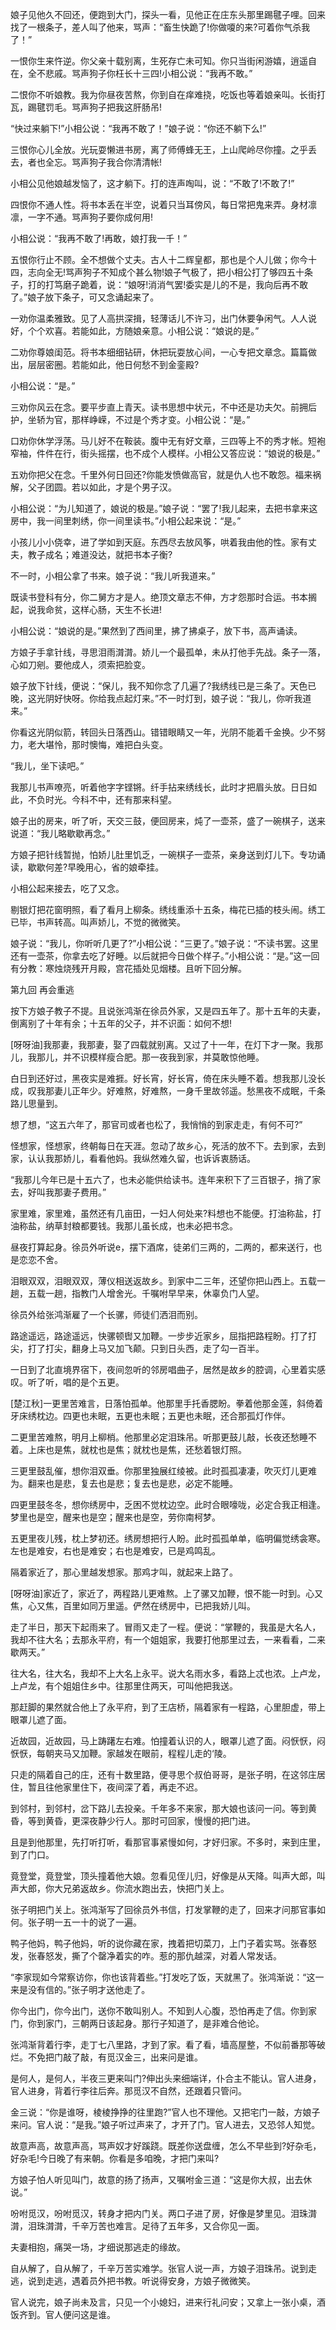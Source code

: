 <!-- { "loadSidebar": true } -->
娘子见他久不回还，便跑到大门，探头一看，见他正在庄东头那里踢毽子哩。回来找了一根条子，差人叫了他来，骂声：“畜生快跪了!你做嗄的来?可着你气杀我了！”

一恨你生来忤逆。你父亲十载别离，生死存亡未可知。你只当街闲游嬉，逍遥自在，全不悲戚。骂声狗子你枉长十三四!小相公说：“我再不敢。”

二恨你不听娘教。我为你昼夜苦熬，你到自在痒难挠，吃饭也等着娘亲叫。长街打瓦，踢毽罚毛。骂声狗子把我这肝肠吊!

“快过来躺下!”小相公说：“我再不敢了！”娘子说：“你还不躺下么!”

三恨你心儿全放。光玩耍懒进书房，离了师傅蜂无王，上山爬岭尽你撞。之乎丢去，者也全忘。骂声狗子我合你清清帐!

小相公见他娘越发恼了，这才躺下。打的连声啕叫，说：“不敢了!不敢了!”

四恨你不通人性。将书本丢在半空，说着只当耳傍风，每日常把鬼来弄。身材凛凛，一字不通。骂声狗子要你成何用!

小相公说：“我再不敢了!再敢，娘打我一千！”

五恨你行止不顾。全不想做个丈夫。古人十二辉皇都，那也是个人儿做；你今十四，志向全无!骂声狗子不知成个甚么物!娘子气极了，把小相公打了够四五十条子，打的打笃磨子跪着，说：“娘呀!消消气罢!委实是儿的不是，我向后再不敢了。”娘子放下条子，可又念诵起来了。

一劝你温柔雅致。见了人高拱深揖，轻薄话儿不许习，出门休要争闲气。人人说好，个个欢喜。若能如此，方随娘亲意。小相公说：“娘说的是。”

二劝你尊娘闺范。将书本细细钻研，休把玩耍放心间，一心专把文章念。篇篇做出，层层密圈。若能如此，他日何愁不到金銮殿?

小相公说：“是。”

三劝你风云在念。要平步直上青天。读书思想中状元，不中还是功夫欠。前拥后护，坐轿为官，那样峥嵘，不过是个秀才变。小相公说：“是。”

口劝你休学浮荡。马儿好不在鞍装。腹中无有好文章，三四等上不的秀才帐。短袍窄袖，件件在行，街头摇摆，也不成个人模样。小相公又答应说：“娘说的极是。”

五劝你把父在念。千里外何日回还?你能发愤做高官，就是仇人也不敢怨。福来祸解，父子团圆。若以如此，才是个男子汉。

小相公说：“为儿知道了，娘说的极是。”娘子说：“罢了!我儿起来，去把书拿来这房中，我一间里刺绣，你一间里读书。”小相公起来说：“是。”

小孩儿小小侥幸，进了学如到天庭。东西尽去放风筝，哄着我由他的性。家有丈夫，教子成名；难道没达，就把书本子衡?

不一时，小相公拿了书来。娘子说：“我儿听我道来。”

既读书登科有分，你二舅方才是人。绝顶文章志不伸，方才怨那时合运。书本搁起，说我命贫，这样心肠，天生不长进!

小相公说：“娘说的是。”果然到了西间里，拂了拂桌子，放下书，高声诵读。

方娘子手拿针线，寻思泪雨潸潸。娇儿一个最孤单，未从打他手先战。条子一落，心如刀剜。要他成人，须索把脸变。

娘子放下针线，便说：“保儿，我不知你念了几遍了?我绣线已是三条了。天色已晚，这光阴好快呀。你给我点起灯来。”不一时灯到，娘子说：“我儿，你听我道来。”

你看这光阴似箭，转回头日落西山。错错眼睛又一年，光阴不能着千金换。少不努力，老大堪怜，那时懊悔，难把白头变。

“我儿，坐下读吧。”

我那儿书声嘹亮，听着他字字铿锵。纤手拈来绣线长，此时才把眉头放。日日如此，不负时光。今科不中，还有那来科望。

娘子出的房来，听了听，天交三鼓，便回房来，炖了一壶茶，盛了一碗棋子，送来说道：“我儿略歇歇再念。”

方娘子把针线暂抛，怕娇儿肚里饥乏，一碗棋子一壶茶，亲身送到灯儿下。专功诵读，歇歇何差?早晚用心，省的娘牵挂。

小相公起来接去，吃了又念。

剔银灯把花窗明照，看了看月上柳条。绣线重添十五条，梅花已插的枝头闹。绣工已毕，书声转高。叫声娇儿，不觉的微微笑。

娘子说：“我儿，你听听几更了?”小相公说：“三更了。”娘子说：“不读书罢。这里还有一壶茶，你拿去吃了好睡。以后就把今日做个样子。”小相公说：“是。”这一回有分教：寒烛烧残开月殿，宫花插处见烟楼。且听下回分解。

第九回  再会重逃

按下方娘子教子不提。且说张鸿渐在徐员外家，又是四五年了。那十五年的夫妻，倒离别了十年有余；十五年的父子，并不识面：如何不想!

[呀呀油]我那妻，我那妻，娶了四载就别离。又过了十一年，在灯下才一聚。我那儿，我那儿，并不识模样瘦合肥。那一夜我到家，并莫敢惊他睡。

白日到还好过，黑夜实是难捱。好长宵，好长宵，倚在床头睡不着。想我那儿没长成，叹我那妻儿正年少。好难熬，好难熬，一身千里故邻遥。愁黑夜不成眠，千条路儿思量到。

想了想，“这五六年了，那官司或者也松了，我悄悄的到家走走，有何不可?”

怪想家，怪想家，终朝每日在天涯。忽动了故乡心，死活的放不下。去到家，去到家，认认我那娇儿，看看他妈。我纵然难久留，也诉诉衷肠话。

“我那儿今年已是十五六了，也未必能供给读书。连年来积下了三百银子，捎了家去，好叫我那妻子费用。”

家里难，家里难，虽然还有几亩田，一妇人何处来?料想也不能便。打油称盐，打油称盐，纳草封粮都要钱。我那儿虽长成，也未必把书念。

昼夜打算起身。徐员外听说e，摆下酒席，徒弟们三两的，二两的，都来送行，也是恋恋不舍。

泪眼双双，泪眼双双，薄仪相送返故乡。到家中二三年，还望你把山西上。五载一趟，五载一趟，指教门人增舍光。千嘱咐早早来，休辜负门人望。

徐员外给张鸿渐雇了一个长骡，师徒们洒泪而别。

路途遥远，路途遥远，快骡顿辔又加鞭。一步步近家乡，屈指把路程盼。打了打尖，打了打尖，翻身上马又加飞颠。只到日头西，走了勾一百半。

一日到了北直境界宿下，夜间忽听的邻房唱曲子，居然是故乡的腔调，心里着实感叹。听了听，唱的是个五更。

[楚江秋]一更里苦难言，日落怕孤单。他那里手托香腮盼。拳着他那金莲，斜倚着牙床绣枕边。四更也未眠，五更也未眠；五更也未眠，还合那孤灯作伴。

二更里苦难熬，明月上柳梢。他那里必定泪珠吊。听那更鼓儿敲，长夜还愁睡不着。上床也是焦，就枕也是焦；就枕也是焦，还愁着银灯照。

三更里鼓乱催，想你泪双垂。你那里独展红绫被。此时孤孤凄凄，吹灭灯儿更难为。翻来也是悲，复去也是悲；复去也是悲，必定不能睡。

四更里鼓冬冬，想你绣房中，乏困不觉枕边空。此时合眼嚎咙，必定合我正相逢。梦里也是空，醒来也是空；醒来也是空，劳你南柯梦。

五更里夜儿残，枕上梦初还。绣房想把行人盼。此时孤孤单单，临明偏觉绣衾寒。左也是难安，右也是难安；右也是难安，已是鸡鸣乱。

隔着家近了，那心里越发想家。那鸡才叫，就起来上路了。

[呀呀油]家近了，家近了，两程路儿更难熬。上了骡又加鞭，恨不能一时到。心又焦，心又焦，百里如同万里遥。俨然在绣房中，已把我娇儿叫。

走了半日，那天下起雨来了。冒雨又走了一程。便说：“掌鞭的，我虽是大名人，我却不往大名；去那永平府，有一个姐姐家，我要打他那里过去，一来看看，二来歇两天。”

往大名，往大名，我却不上大名上永平。说大名雨水多，看路上忒也浓。上卢龙，上卢龙，有个姐姐住乡中。往那里住两天，可叫他把我送。

那赶脚的果然就合他上了永平府，到了王店桥，隔着家有一程路，心里胆虚，带上眼罩儿遮了面。

近故园，近故园，马上踌躇左右难。怕撞着认识的人，眼罩儿遮了面。闷恹恹，闷恹恹，每朝夹马又加鞭。家越发在眼前，程程儿走的‘陵。

只走的隔着自己的庄，还有十数里路，便寻思个叔伯哥哥，是张子明，在这邻庄居住，暂且往他家里住下，夜间深了着，再走不迟。

到邻村，到邻村，岔下路儿去投亲。千年多不来家，那大娘也该问一问。等到黄昏，等到黄昏，更深夜静少行人。那时可回家，慢慢的把门进。

且是到他那里，先打听打听，看那官事紧慢如何，才好归家。不多时，来到庄里，到了门口。

竟登堂，竟登堂，顶头撞着他大娘。忽看见侄儿归，好像是从天降。叫声大郎，叫声大郎，你大兄弟返故乡。你流水跑出去，快把门关上。

张子明把门关上。张鸿渐写了回徐员外书信，打发掌鞭的走了，回来才问那官事如何。张子明一五一十的说了一遍。

鸭子他妈，鸭子他妈，听的说你藏在家，拽着把切菜刀，上门子着实骂。张春怒发，张春怒发，撕了个罄净着实的咋。惹的那仇越深，对着人常发话。

“李家现如今常察访你，你也该背着些。”打发吃了饭，天就黑了。张鸿渐说：“这一来是没有信的。”张子明才送他走了。

你今出门，你今出门，送你不敢叫别人。不知到人心腹，恐怕再走了信。你到家门，你到家门，三朝两日该起身。那行子知道了，是非难合他论。

张鸿渐背着行李，走丁七八里路，才到了家。看了看，墙高屋整，不似前番那等破烂。不免把门敲了敲，有觅汉金三，出来问是谁。

是何人，是何人，半夜三更来叫门?伸出头来细端详，仆合主不能认。官人进身，官人进身，背着行李往后奔。那觅汉不自然，还跟着只管问。

金三说：“你是谁呀，棱棱挣挣的往里跑?”官人也不理他。又把宅门一敲，方娘子来问。官人说：“是我。”娘子听过声来了，才开了门。官人进去，又恐邻人知觉。

故意声高，故意声高，骂声奴才好蹊跷。既差你送盘缠，怎么不早些到?好杂毛，好杂毛!今日晚了有来朝。你看是多咱晚，才把门来叫?

方娘子怕人听见叫门，故意的扬了扬声，又嘱咐金三道：“这是你大叔，出去休说。”

吩咐觅汉，吩咐觅汉，转身才把内门关。两口子进了房，好像是梦里见。泪珠潸潸，泪珠潸潸，千辛万苦也难言。足待了五年多，又合你见一面。

夫妻相抱，痛哭一场，才细说那逃走的缘故。

自从解了，自从解了，千辛万苦实难学。张官人说一声，方娘子泪珠吊。说到走逃，说到走逃，遇着员外把书教。听说得安身，方娘子微微笑。

官人说完，娘子尚未及言，只见一个小媳妇，进来行礼问安；又拿上一张小桌，酒饭齐到。官人便问这是谁。

